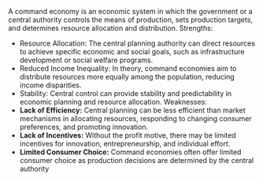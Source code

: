 A command economy is an economic system in which the government or a central authority controls the means of production, sets production targets, and determines resource allocation and distribution. Strengths: 
- Resource Allocation: The central planning authority can direct resources to achieve specific economic and social goals, such as infrastructure development or social welfare programs. 
- Reduced Income Inequality: In theory, command economies aim to distribute resources more equally among the population, reducing income disparities. 
- Stability: Central control can provide stability and predictability in economic planning and resource allocation. 
Weaknesses: 
- **Lack of Efficiency:** Central planning can be less efficient than market mechanisms in allocating resources, responding to changing consumer preferences, and promoting innovation. 
- **Lack of Incentives:** Without the profit motive, there may be limited incentives for innovation, entrepreneurship, and individual effort. 
- **Limited Consumer Choice:** Command economies often offer limited consumer choice as production decisions are determined by the central authority
